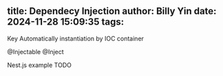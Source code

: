 title: Dependecy Injection
author: Billy Yin
date: 2024-11-28 15:09:35
tags:
---
Key
Automatically instantiation by IOC container

@Injectable
@Inject

Nest.js example TODO